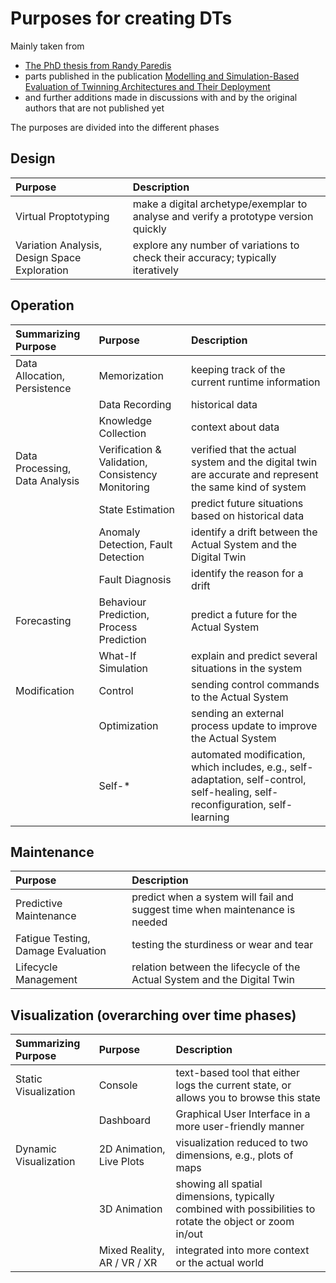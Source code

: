 # Purposes for creating DTs
Mainly taken from 
* [The PhD thesis from Randy Paredis](http://msdl.uantwerpen.be/people/rparedis/phd) 
* parts published in the publication [Modelling and Simulation-Based Evaluation of Twinning Architectures and Their Deployment](https://doi.org/10.5220/0012865300003758)
* and further additions made in discussions with and by the original authors that are not published yet

The purposes are divided into the different phases

## Design

| Purpose | Description | 
|:-------------------|:-------------------------------------------------------|
| Virtual Proptotyping | make a digital archetype/exemplar to analyse and verify a prototype version quickly  |
| Variation Analysis, Design Space Exploration | explore any number of variations to check their accuracy; typically iteratively |

## Operation

| Summarizing Purpose |  Purpose | Description | 
|:-------------------|:-------------------|:-------------------------------------------------------|
| Data Allocation, Persistence | Memorization | keeping track of the current runtime information |
|   | Data Recording | historical data |
|   | Knowledge Collection | context about data |
| Data Processing, Data Analysis | Verification & Validation, Consistency Monitoring | verified that the actual system and the digital twin are accurate and represent the same kind of system |
| |State Estimation | predict future situations based on historical data |
| | Anomaly Detection, Fault Detection| identify a drift between the Actual System and the Digital Twin |
| | Fault Diagnosis | identify the reason for a drift |
| Forecasting | Behaviour Prediction, Process Prediction | predict a future for the Actual System |
| | What-If Simulation | explain and predict several situations in the system |
| Modification | Control | sending control commands to the Actual System |
| | Optimization | sending an external process update to improve the Actual System |
| | Self-* | automated modification, which includes, e.g., self-adaptation, self-control, self-healing, self-reconfiguration, self-learning |


## Maintenance
|  Purpose | Description | 
|:-------------------|:-------------------------------------------------------|
| Predictive Maintenance | predict when a system will fail and suggest time when maintenance is needed |
| Fatigue Testing, Damage Evaluation| testing the sturdiness or wear and tear |
| Lifecycle Management | relation between the lifecycle of the Actual System and the Digital Twin |


## Visualization (overarching over time phases)

| Summarizing Purpose |  Purpose | Description | 
|:-------------------|:-------------------|:-------------------------------------------------------|
| Static Visualization | Console | text-based tool that either logs the current state, or allows you to browse this state|
| | Dashboard | Graphical User Interface in a more user-friendly manner |
| Dynamic Visualization | 2D Animation, Live Plots| visualization reduced to two dimensions, e.g., plots of maps |
| | 3D Animation | showing all spatial dimensions, typically combined with possibilities to rotate the object or zoom in/out |
| | Mixed Reality, AR / VR / XR| integrated into more context or the actual world |
